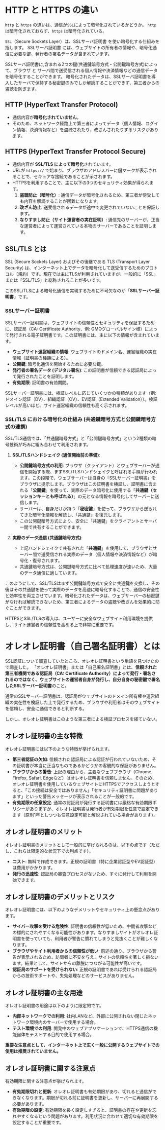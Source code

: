 # HTTP と HTTPS の違い

`http` と `https` の違いは、通信が`SSL`によって暗号化されているかどうか。
`http` は暗号化されておらず、`https` は暗号化されている。

`SSL`（Secure Sockets Layer）は、SSLサーバ証明書 を使い暗号化する仕組みを指します。
SSLサーバ証明書 には、ウェブサイトの所有者の情報や、暗号化通信に必要な鍵、発行者の署名データが含まれています。

SSLサーバ証明書に,含まれる2つの鍵(共通鍵暗号方式・公開鍵暗号方式)によって、ブラウザ と サーバ間で送受信される個人情報や決済情報などの通信データを暗号化することができます。 暗号化されたデータは、SSLサーバ証明書を導入したサーバで保持する秘密鍵のみでしか解読することができず、第三者からの盗聴を防ぎます。

## HTTP (HyperText Transfer Protocol)

-   通信内容が**暗号化されていません**。
-   そのため、ネットワーク経路上で第三者によってデータ（個人情報、ログイン情報、決済情報など）を盗聴されたり、改ざんされたりするリスクがあります。

## HTTPS (HyperText Transfer Protocol Secure)

-   通信内容が **SSL/TLS によって暗号化**されています。
-   URLが `https://` で始まり、ブラウザのアドレスバーに鍵マークが表示されることで、セキュアな接続であることが示されます。
-   HTTPSを利用することで、主に以下の3つのセキュリティ効果が得られます。
    1.  **盗聴防止（暗号化）**: 通信データが暗号化されるため、第三者が傍受しても内容を解読することが困難になります。
    2.  **改ざん防止**: 送受信されるデータが途中で変更されていないことを保証します。
    3.  **なりすまし防止（サイト運営者の実在証明）**: 通信先のサーバーが、正当な運営者によって運営されている本物のサーバーであることを証明します。

## SSL/TLS とは

SSL (Secure Sockets Layer) およびその後継である TLS (Transport Layer Security) は、インターネット上でデータを暗号化して送受信するためのプロトコル（規約）です。現在では主にTLSが利用されていますが、一般的に「SSL」または「SSL/TLS」と総称されることが多いです。

このSSL/TLSによる暗号化通信を実現するために不可欠なのが「**SSLサーバー証明書**」です。

### SSLサーバー証明書

SSLサーバー証明書は、ウェブサイトの信頼性とセキュリティを保証するために、認証局（CA: Certificate Authority、例: GMOグローバルサイン様）によって発行される電子証明書です。この証明書には、主に以下の情報が含まれています。

-   **ウェブサイト運営組織の情報**: ウェブサイトのドメイン名、運営組織の実在情報（証明書の種類による）。
-   **公開鍵**: 暗号化通信を開始するために必要な鍵。
-   **発行者の署名データ (デジタル署名)**: この証明書が信頼できる認証局によって発行されたことを証明します。
-   **有効期限**: 証明書の有効期間。

SSLサーバー証明書には、検証レベルに応じていくつかの種類があります（例: ドメイン認証（DV）、組織認証（OV）、EV認証（Extended Validation））。検証レベルが高いほど、サイト運営組織の信頼性も高く示されます。

### SSL/TLS における暗号化の仕組み (共通鍵暗号方式と公開鍵暗号方式の連携)

SSL/TLS通信では、「共通鍵暗号方式」と「公開鍵暗号方式」という2種類の暗号技術が巧みに組み合わせて利用されます。

1.  **SSL/TLSハンドシェイク (通信開始前の準備)**:
    -   **公開鍵暗号方式の利用**: ブラウザ（クライアント）とウェブサーバーが通信を開始する際、まずSSL/TLSハンドシェイクと呼ばれる手順が行われます。この段階で、ウェブサーバーは自身の「SSLサーバー証明書」をブラウザに提示します。ブラウザはこの証明書を検証し、証明書に含まれる「**公開鍵**」を使って、実際のデータ暗号化に使用する「**共通鍵（セッションキーとも呼ばれる）**」の元となる情報を暗号化してサーバーに送信します。
    -   サーバーは、自身だけが持つ「**秘密鍵**」を使って、ブラウザから送られてきた暗号化情報を解読し、「共通鍵」を復元します。
    -   この公開鍵暗号方式により、安全に「共通鍵」をクライアントとサーバー間で共有することができます。

2.  **実際のデータ通信 (共通鍵暗号方式)**:
    -   上記ハンドシェイクで共有された「**共通鍵**」を使用して、ブラウザとサーバー間で送受信される実際のデータ（個人情報や決済情報など）が暗号化・復号されます。
    -   共通鍵暗号方式は、公開鍵暗号方式に比べて処理速度が速いため、大量のデータ通信に適しています。

このようにして、SSL/TLSはまず公開鍵暗号方式で安全に共通鍵を交換し、その後はその共通鍵を使って実際のデータを高速に暗号化することで、通信の安全性と効率性を両立させています。暗号化されたデータは、ウェブサーバーの秘密鍵がなければ解読できないため、第三者によるデータの盗聴や改ざんを効果的に防ぐことができます。

HTTPSとSSL/TLSの導入は、ユーザーに安全なウェブサイト利用環境を提供し、サイト運営者の信頼性を高める上で非常に重要です。



# オレオレ証明書（自己署名証明書）とは
SSL認証について調査していたところ、オレオレ証明書という単語を見つけたので調査した。
「オレオレ証明書」または「自己署名証明書」とは、**信頼された第三者機関である認証局（CA: Certificate Authority）によって発行・署名されるのではなく、ウェブサイトの運営者自身が発行し、自分自身の秘密鍵で署名したSSLサーバー証明書**のこと。

通常のSSLサーバー証明書は、認証局がウェブサイトのドメイン所有権や運営組織の実在性を検証した上で発行するため、ブラウザや利用者はそのウェブサイトを信頼し、安全に通信できると判断する。

しかし、オレオレ証明書はこのような第三者による検証プロセスを経ていない。

## オレオレ証明書の主な特徴

オレオレ証明書には以下のような特徴が挙げられます。

* **第三者認証の欠如**: 信頼された認証局による認証が行われていないため、その証明書が本当に正当なものであるかどうかの客観的な保証がありません。
* **ブラウザからの警告**: 上記の理由から、主要なウェブブラウザ（Chrome, Firefox, Safari, Edgeなど）はオレオレ証明書を信頼しません。そのため、オレオレ証明書を使用しているウェブサイトにHTTPSでアクセスしようとすると、「この接続は安全ではありません」「セキュリティ証明書に問題があります」といった警告メッセージが表示されることが一般的です。
* **有効期限の任意設定**: 通常の認証局が発行する証明書には厳格な有効期限ポリシーがありますが、オレオレ証明書は発行者が有効期限を任意で設定できます（原則1年としつつも任意設定可能と解説されている場合があります）。

## オレオレ証明書のメリット

オレオレ証明書のメリットとして一般的に挙げられるのは、以下の点です（ただし、これらは限定的な状況下での利点です）。

* **コスト**: 無料で作成できます。正規の証明書（特に企業認証型やEV認証型）は費用がかかります。
* **発行の迅速性**: 認証局の審査プロセスがないため、すぐに発行して利用を開始できます。

## オレオレ証明書のデメリットとリスク

オレオレ証明書には、以下のようなデメリットやセキュリティ上の懸念点があります。

* **サイバー攻撃を受ける危険性**: 証明書の信頼性が低いため、中間者攻撃などの標的にされやすくなる可能性があります。なりすましサイトがオレオレ証明書を使っていても、利用者が警告に慣れてしまうと見抜くことが難しくなります。
* **ブラウザやサイト利用者からの信頼性が低い**: 前述の通り、ブラウザから警告が表示されるため、訪問者に不安を与え、サイトの信頼性を著しく損ないます。結果として、サイトからの離脱につながる可能性が高いです。
* **認証局のサポートを受けられない**: 正規の証明書であれば受けられる認証局からの技術サポートや、失効処理などのサービスがありません。

## オレオレ証明書の主な用途

オレオレ証明書の用途は以下のように限定的です。

* **内部ネットワークでの利用**: 社内LANなど、外部に公開されない閉じたネットワーク環境内のサーバーで使用する場合。
* **テスト環境での利用**: 開発中のウェブアプリケーションで、HTTPS通信の機能自体をテストする目的で使用する場合。

**重要な注意点として、インターネット上で広く一般に公開するウェブサイトでの使用は推奨されていません。**

## オレオレ証明書に関する注意点

有効期限に関する注意点が挙げられます。

* **有効期限切れと更新**: オレオレ証明書も有効期限があり、切れると通信ができなくなります。期限が切れる前に証明書を更新し、サーバーに再展開する必要があります。
* **有効期限の設定**: 有効期限を長く設定しすぎると、証明書の存在や更新を忘れやすくなるという問題があります。利用状況に合わせて適切な有効期限を設定することが重要です。

